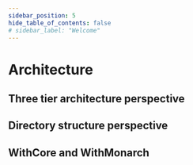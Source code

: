 ```yaml
---
sidebar_position: 5
hide_table_of_contents: false
# sidebar_label: "Welcome"
---
```


# Architecture

## Three tier architecture perspective

## Directory structure perspective

## WithCore and WithMonarch
